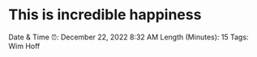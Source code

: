 # This is incredible happiness

Date & Time ⏰: December 22, 2022 8:32 AM
Length (Minutes): 15
Tags: Wim Hoff